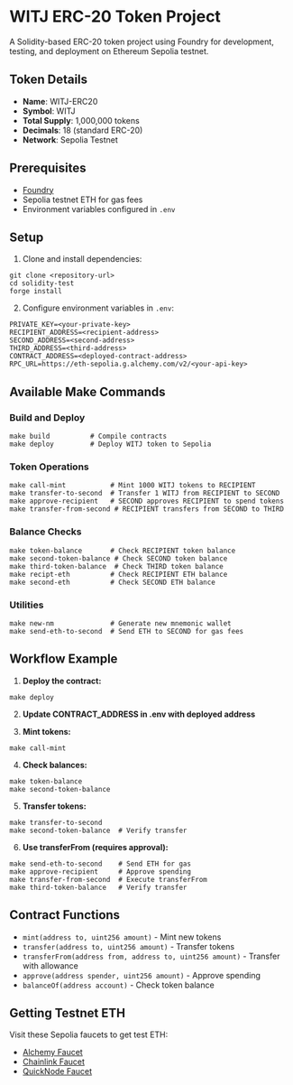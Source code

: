 # WITJ ERC-20 Token Project

A Solidity-based ERC-20 token project using Foundry for development, testing, and deployment on Ethereum Sepolia testnet.

## Token Details

- **Name**: WITJ-ERC20
- **Symbol**: WITJ
- **Total Supply**: 1,000,000 tokens
- **Decimals**: 18 (standard ERC-20)
- **Network**: Sepolia Testnet

## Prerequisites

- [Foundry](https://book.getfoundry.sh/getting-started/installation)
- Sepolia testnet ETH for gas fees
- Environment variables configured in `.env`

## Setup

1. Clone and install dependencies:
```shell
git clone <repository-url>
cd solidity-test
forge install
```

2. Configure environment variables in `.env`:
```shell
PRIVATE_KEY=<your-private-key>
RECIPIENT_ADDRESS=<recipient-address>
SECOND_ADDRESS=<second-address>
THIRD_ADDRESS=<third-address>
CONTRACT_ADDRESS=<deployed-contract-address>
RPC_URL=https://eth-sepolia.g.alchemy.com/v2/<your-api-key>
```

## Available Make Commands

### Build and Deploy
```shell
make build          # Compile contracts
make deploy         # Deploy WITJ token to Sepolia
```

### Token Operations
```shell
make call-mint           # Mint 1000 WITJ tokens to RECIPIENT
make transfer-to-second  # Transfer 1 WITJ from RECIPIENT to SECOND
make approve-recipient   # SECOND approves RECIPIENT to spend tokens
make transfer-from-second # RECIPIENT transfers from SECOND to THIRD
```

### Balance Checks
```shell
make token-balance       # Check RECIPIENT token balance
make second-token-balance # Check SECOND token balance
make third-token-balance  # Check THIRD token balance
make recipt-eth          # Check RECIPIENT ETH balance
make second-eth          # Check SECOND ETH balance
```

### Utilities
```shell
make new-nm              # Generate new mnemonic wallet
make send-eth-to-second  # Send ETH to SECOND for gas fees
```

## Workflow Example

1. **Deploy the contract:**
```shell
make deploy
```

2. **Update CONTRACT_ADDRESS in .env with deployed address**

3. **Mint tokens:**
```shell
make call-mint
```

4. **Check balances:**
```shell
make token-balance
make second-token-balance
```

5. **Transfer tokens:**
```shell
make transfer-to-second
make second-token-balance  # Verify transfer
```

6. **Use transferFrom (requires approval):**
```shell
make send-eth-to-second    # Send ETH for gas
make approve-recipient     # Approve spending
make transfer-from-second  # Execute transferFrom
make third-token-balance   # Verify transfer
```

## Contract Functions

- `mint(address to, uint256 amount)` - Mint new tokens
- `transfer(address to, uint256 amount)` - Transfer tokens
- `transferFrom(address from, address to, uint256 amount)` - Transfer with allowance
- `approve(address spender, uint256 amount)` - Approve spending
- `balanceOf(address account)` - Check token balance

## Getting Testnet ETH

Visit these Sepolia faucets to get test ETH:
- [Alchemy Faucet](https://sepoliafaucet.com/)
- [Chainlink Faucet](https://faucets.chain.link/sepolia)
- [QuickNode Faucet](https://faucet.quicknode.com/ethereum/sepolia)
